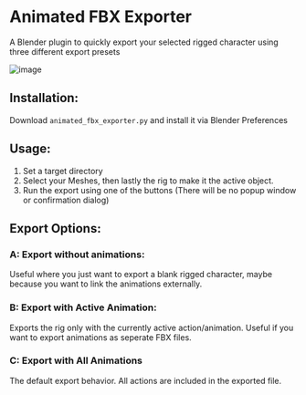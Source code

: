 # Animated FBX Exporter
A Blender plugin to quickly export your selected rigged character using three different export presets

![image](https://user-images.githubusercontent.com/13683581/224740878-6bb9028b-bf9c-4f8a-91fe-a669d5139b7a.png)

## Installation:
Download `animated_fbx_exporter.py` and install it via Blender Preferences

## Usage:
1. Set a target directory
2. Select your Meshes, then lastly the rig to make it the active object. 
3. Run the export using one of the buttons (There will be no popup window or confirmation dialog)


## Export Options:
### A: Export without animations: 

Useful where you just want to export a blank rigged character, maybe because you want to link the animations externally.

            
### B: Export with Active Animation:

Exports the rig only with the currently active action/animation. Useful if you want to export animations as seperate FBX files.

### C: Export with All Animations

The default export behavior. All actions are included in the exported file.
